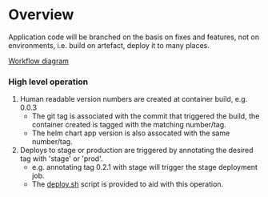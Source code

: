 # Overview

Application code will be branched on the basis on fixes and features, not on environments, i.e. build on artefact, deploy it to many places.


[Workflow diagram](https://miro.com/app/board/o9J_koCvl7E=/)

### High level operation

1. Human readable version numbers are created at container build, e.g. 0.0.3
   - The git tag is associated with the commit that triggered the build, the container created is tagged with the matching number/tag.
   - The helm chart app version is also assocated with the same number/tag.
2. Deploys to stage or production are triggered by annotating the desired tag with 'stage' or 'prod'.
   - e.g. annotating tag 0.2.1 with stage will trigger the stage deployment job.
   - The [deploy.sh](../tools/deploy.sh) script is provided to aid with this operation.